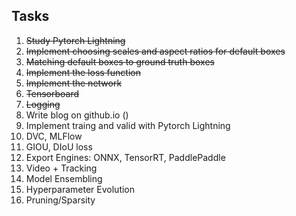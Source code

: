 ## Tasks

1. <del>Study Pytorch Lightning
2. <del>Implement choosing scales and aspect ratios for default boxes
3. <del>Matching default boxes to ground truth boxes
4. <del>Implement the loss function
5. <del>Implement the network
6. <del>Tensorboard
7. <del>Logging
8. Write blog on github.io ()
9. Implement traing and valid with Pytorch Lightning
10. DVC, MLFlow
11. GIOU, DIoU loss
12. Export Engines: ONNX, TensorRT, PaddlePaddle
13. Video + Tracking
14. Model Ensembling
15. Hyperparameter Evolution
16. Pruning/Sparsity